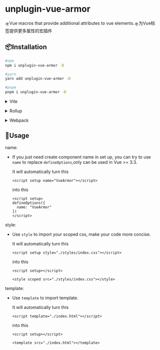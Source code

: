 # unplugin-vue-armor
🛸Vue macros that provide additional attributes to vue elements.🛸为Vue标签提供更多属性的宏插件

## 📦Installation
```bash
#npm
npm i unplugin-vue-armor -D

#yarn
yarn add unplugin-vue-armor -D

#pnpm
pnpm i unplugin-vue-armor -D
```

<details>
<summary>Vite</summary><br>

```ts
// vite.config.ts
import Armor from 'unplugin-vue-armor/vite'

export default defineConfig({
  plugins: [
    Armor(),
  ],
})
```
<br></details>


<details>
<summary>Rollup</summary><br>

```ts
// rollup.config.js
import Armor from 'unplugin-vue-armor/rollup'

export default {
  plugins: [
    Armor(),
  ],
}
```
<br></details>


<details>
<summary>Webpack</summary><br>

```ts
// webpack.config.js
module.exports = {
  plugins: [
    require('unplugin-vue-armor/webpack')(),
  ],
}
```
<br></details>

## 🔮Usage
name:
- If you just need create component name in set up, you can try to use `name` to replace `defineOptions`,only can be used in Vue >= 3.3.

  It will automatically turn this
  ```vue
  <script setup name="VueArmor"></script>
  ```
  into this
  ```vue
  <script setup>
  defineOptions({
    name: "VueArmor"
  })
  </script>
  ```
style:
- Use `style` to import your scoped css, make your code more concise.

  It will automatically turn this
  ```vue
  <script setup style="./styles/index.css"></script>
  ```
  into this
  ```vue
  <script setup></script>

  <style scoped src="./styles/index.css"></style>
  ```

template:
- Use `template` to import template.

  It will automatically turn this
  ```vue
  <script template="./index.html"></script>
  ```
  into this
  ```vue
  <script setup></script>

  <template src="./index.html"></template>
  ```